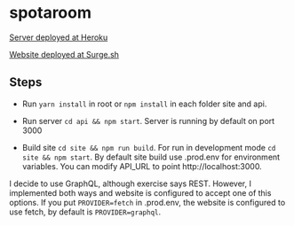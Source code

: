 # spotaroom

[Server deployed at Heroku](https://spotaroom-api.herokuapp.com)

[Website deployed at Surge.sh](https://spotaroom.surge.sh)

## Steps

- Run `yarn install` in root or `npm install` in each folder site and api.

- Run server `cd api && npm start`. Server is running by default on port 3000

- Build site `cd site && npm run build`. 
For run in development mode `cd site && npm start`. 
By default site build use .prod.env for environment variables. You can modify API_URL to point http://localhost:3000. 

I decide to use GraphQL, although exercise says REST. However, I implemented both ways and website is configured to accept one of this options. If you put `PROVIDER=fetch` in .prod.env, the website is configured to use fetch, by default is `PROVIDER=graphql`.
